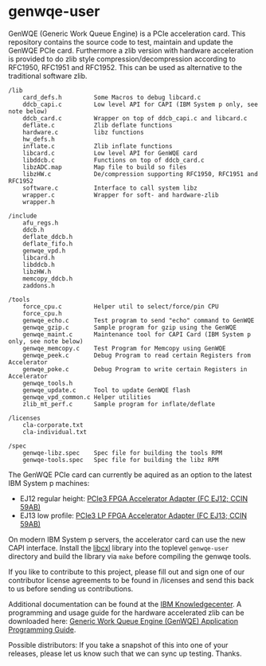 genwqe-user
===========

GenWQE (Generic Work Queue Engine) is a PCIe acceleration card. This
repository contains the source code to test, maintain and update the
GenWQE PCIe card. Furthermore a zlib version with hardware
acceleration is provided to do zlib style compression/decompression
according to RFC1950, RFC1951 and RFC1952. This can be used as
alternative to the traditional software zlib.


    /lib
        card_defs.h         Some Macros to debug libcard.c
        ddcb_capi.c         Low level API for CAPI (IBM System p only, see note below)
        ddcb_card.c         Wrapper on top of ddcb_capi.c and libcard.c
        deflate.c           Zlib deflate functions
        hardware.c          libz functions
        hw_defs.h
        inflate.c           Zlib inflate functions
        libcard.c           Low level API for GenWQE card
        libddcb.c           Functions on top of ddcb_card.c
        libzADC.map         Map file to build so files
        libzHW.c            De/compression supporting RFC1950, RFC1951 and RFC1952
        software.c          Interface to call system libz
        wrapper.c           Wrapper for soft- and hardware-zlib
        wrapper.h

    /include
        afu_regs.h
        ddcb.h
        deflate_ddcb.h
        deflate_fifo.h
        genwqe_vpd.h
        libcard.h
        libddcb.h
        libzHW.h
        memcopy_ddcb.h
        zaddons.h

    /tools
        force_cpu.c         Helper util to select/force/pin CPU
        force_cpu.h
        genwqe_echo.c       Test program to send "echo" command to GenWQE
        genwqe_gzip.c       Sample program for gzip using the GenWQE
        genwqe_maint.c      Maintenance tool for CAPI Card (IBM System p only, see note below)
        genwqe_memcopy.c    Test Program for Memcopy using GenWQE
        genwqe_peek.c       Debug Program to read certain Registers from Accelerator
        genwqe_poke.c       Debug Program to write certain Registers in Accelerator
        genwqe_tools.h
        genwqe_update.c     Tool to update GenWQE flash
        genwqe_vpd_common.c Helper utilities
        zlib_mt_perf.c      Sample program for inflate/deflate

    /licenses
        cla-corporate.txt
        cla-individual.txt

    /spec
        genwqe-libz.spec    Spec file for building the tools RPM
        genwqe-tools.spec   Spec file for building the libz RPM



The GenWQE PCIe card can currently be aquired as an option to the
latest IBM System p machines:
+ EJ12 regular height: [PCIe3 FPGA Accelerator Adapter (FC EJ12; CCIN 59AB)](http://www-01.ibm.com/support/knowledgecenter/POWER8/p8hcd/fcej12.htm?cp=POWER8%2F3-3-9-1-1-44)
+ EJ13 low profile: [PCIe3 LP FPGA Accelerator Adapter (FC EJ13; CCIN 59AB)](http://www-01.ibm.com/support/knowledgecenter/POWER8/p8hcd/fcej13.htm?cp=POWER8%2F1-2-9-1-1-50&lang=en)

On modern IBM System p servers, the accelerator card can use the new
CAPI interface.  Install the [libcxl](https://github.com/ibm-capi/libcxl.git)
library into the toplevel ````genwqe-user```` directory and build the library
via ````make```` before compiling the genwqe tools.

If you like to contribute to this project, please fill out and sign
one of our contributor license agreements to be found in /licenses and
send this back to us before sending us contributions.

Additional documentation can be found at the  [IBM Knowledgecenter](http://www-01.ibm.com/support/knowledgecenter/linuxonibm/liabt/liabtkickoff.htm). A programming and usage guide for the hardware accelerated zlib can be downloaded here: [Generic Work Queue Engine (GenWQE) Application Programming Guide](https://www.ibm.com/developerworks/community/blogs/fe313521-2e95-46f2-817d-44a4f27eba32/entry/Generic_Work_Queue_Engine_GenWQE_Application_Programming_Guide?lang=en).

Possible distributors: If you take a snapshot of this into one of your
releases, please let us know such that we can sync up testing. Thanks.
